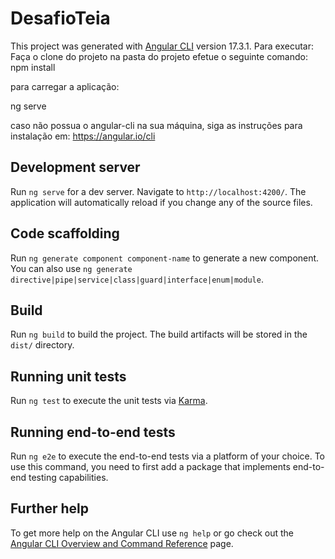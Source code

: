# DesafioTeia

This project was generated with [Angular CLI](https://github.com/angular/angular-cli) version 17.3.1.
Para executar:
Faça o clone do projeto
na pasta do projeto efetue o seguinte comando:
npm install

para carregar a aplicação:

ng serve

caso não possua o angular-cli na sua máquina,
siga as instruções para instalação em:  https://angular.io/cli

## Development server

Run `ng serve` for a dev server. Navigate to `http://localhost:4200/`. The application will automatically reload if you change any of the source files.

## Code scaffolding

Run `ng generate component component-name` to generate a new component. You can also use `ng generate directive|pipe|service|class|guard|interface|enum|module`.

## Build

Run `ng build` to build the project. The build artifacts will be stored in the `dist/` directory.

## Running unit tests

Run `ng test` to execute the unit tests via [Karma](https://karma-runner.github.io).

## Running end-to-end tests

Run `ng e2e` to execute the end-to-end tests via a platform of your choice. To use this command, you need to first add a package that implements end-to-end testing capabilities.

## Further help

To get more help on the Angular CLI use `ng help` or go check out the [Angular CLI Overview and Command Reference](https://angular.io/cli) page.
